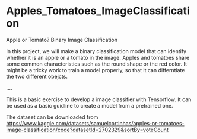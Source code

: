 # Apples_Tomatoes_ImageClassification

Apple or Tomato? Binary Image Classification

In this project, we will make a binary classification model that can identify whether it is an apple or a tomato in the image.
Apples and tomatoes share some common characteristics such as the round shape or the red color.
It might be a tricky work to train a model properly, so that it can differntiate the two different obejcts. 

....

This is a basic exercise to develop a image classifier with Tensorflow. It can be used as a basic guidline to create a model from a pretrained one. 

The dataset can be downloaded from https://www.kaggle.com/datasets/samuelcortinhas/apples-or-tomatoes-image-classification/code?datasetId=2702329&sortBy=voteCount
